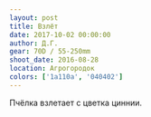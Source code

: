 ```yaml
---
layout: post
title: Взлёт
date: 2017-10-02 00:00:00
author: Д.Г.
gear: 70D / 55-250mm
shoot_date: 2016-08-28
location: Агрогородок
colors: ['1a110a', '040402']
---
```

Пчёлка взлетает с цветка циннии.
